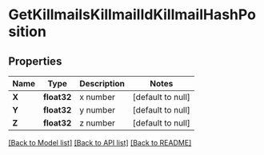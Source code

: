 # GetKillmailsKillmailIdKillmailHashPosition

## Properties
Name | Type | Description | Notes
------------ | ------------- | ------------- | -------------
**X** | **float32** | x number | [default to null]
**Y** | **float32** | y number | [default to null]
**Z** | **float32** | z number | [default to null]

[[Back to Model list]](../README.md#documentation-for-models) [[Back to API list]](../README.md#documentation-for-api-endpoints) [[Back to README]](../README.md)


